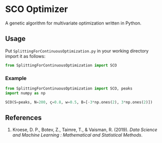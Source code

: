 # SCO Optimizer
 A genetic algorithm for multivariate optimization written in Python.
 
## Usage
Put `SplittingForContinuousOptimization.py` in your working directory import it 
as follows:
```python
from SplittingForContinuousOptimization import SCO
```

### Example
```python
from SplittingForContinuousOptimization import SCO, peaks
import numpy as np

SCO(S=peaks, N=200, ς=0.8, w=0.5, B=[-3*np.ones(2), 3*np.ones(2)])
``` 

## References
1. Kroese, D. P., Botev, Z., Taimre, T., & Vaisman, R. (2019). *Data Science and Machine Learning : Mathematical and Statistical Methods*.
